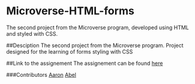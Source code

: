 # Microverse-HTML-forms
The second project from the Microverse program, developed using HTML and styled with CSS.

##Desciption
The second project from the Microverse program. Project designed for the learning of forms styling with CSS

##Link to the assignement
The assignement can be found [here](https://www.theodinproject.com/courses/html5-and-css3/lessons/forms-for-collecting-data)

###Contributors
[Aaron](https://github.com/aaronsekisambu)
[Abel](https://github.com/alvp01)
